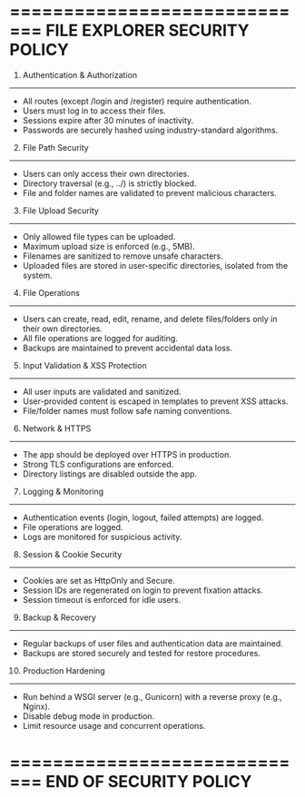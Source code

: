 =============================
FILE EXPLORER SECURITY POLICY
=============================

1. Authentication & Authorization
---------------------------------
- All routes (except /login and /register) require authentication.
- Users must log in to access their files.
- Sessions expire after 30 minutes of inactivity.
- Passwords are securely hashed using industry-standard algorithms.

2. File Path Security
--------------------
- Users can only access their own directories.
- Directory traversal (e.g., ../) is strictly blocked.
- File and folder names are validated to prevent malicious characters.

3. File Upload Security
----------------------
- Only allowed file types can be uploaded.
- Maximum upload size is enforced (e.g., 5MB).
- Filenames are sanitized to remove unsafe characters.
- Uploaded files are stored in user-specific directories, isolated from the system.

4. File Operations
-----------------
- Users can create, read, edit, rename, and delete files/folders only in their own directories.
- All file operations are logged for auditing.
- Backups are maintained to prevent accidental data loss.

5. Input Validation & XSS Protection
-----------------------------------
- All user inputs are validated and sanitized.
- User-provided content is escaped in templates to prevent XSS attacks.
- File/folder names must follow safe naming conventions.

6. Network & HTTPS
-----------------
- The app should be deployed over HTTPS in production.
- Strong TLS configurations are enforced.
- Directory listings are disabled outside the app.

7. Logging & Monitoring
----------------------
- Authentication events (login, logout, failed attempts) are logged.
- File operations are logged.
- Logs are monitored for suspicious activity.

8. Session & Cookie Security
----------------------------
- Cookies are set as HttpOnly and Secure.
- Session IDs are regenerated on login to prevent fixation attacks.
- Session timeout is enforced for idle users.

9. Backup & Recovery
-------------------
- Regular backups of user files and authentication data are maintained.
- Backups are stored securely and tested for restore procedures.

10. Production Hardening
-----------------------
- Run behind a WSGI server (e.g., Gunicorn) with a reverse proxy (e.g., Nginx).
- Disable debug mode in production.
- Limit resource usage and concurrent operations.

=============================
END OF SECURITY POLICY
=============================
